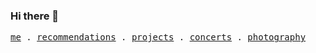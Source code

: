 ### Hi there 👋

<p>
  <samp>
    <a href="https://victorsantos.work" target="_blank">me</a> .
    <a href="https://victorsantos.work/#recommendations" target="_blank">recommendations</a> .
    <a href="https://victorsantos.work/#projects" target="_blank">projects</a> .
    <a href="https://victor.sawthat.band" target="_blank">concerts</a> .
    <a href="https://instagram.com/hunter.graphy" target="_blank">photography</a>
  </samp>
</p>
